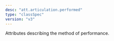 ```yaml
---
desc: "att.articulation.performed"
type: "classSpec"
version: "v3"
---
```


Attributes describing the method of performance.